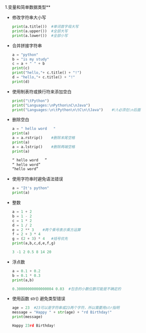 1.变量和简单数据类型**

- 修改字符串大小写

  ```python
  print(a.title())	#单词首字母大写
  print(a.upper())	#全部大写
  print(a.lower())	#全部小写
  ```

- 合并拼接字符串

  ```python
  a = "python"
  b = "is my study"
  c = a + " " + b
  print(c)
  print("hello,"+ c.title() + "!")
  d = "hello,"+ c.title() + "!"
  print(d)
  ```

- 使用制表符或换行符来添加空白

  ```python
  print("\tPython")
  print("Languages:\nPython\nC\nJava")
  print("Languages:\n\tPython\n\tC\n\tJava")	#\t必须在\n后面
  ```

- 删除空白

  ```python
  a = " hello word   "
  print(a)
  a = a.rstrip()	#删除末尾空格
  print(a)
  a = a.lstrip()	#删除两端空格
  print(a)
  
  “ hello word   ”
  “ hello word”
  “hello word”
  ```

- 使用字符串时避免语法错误

  ```python
  a = "It's python"
  print(a)
  ```

- 整数

  ```python
  a = 1 + 2
  b = 1 - 2
  c = 1 * 2
  d = 1 / 2
  e = 2 ** 3	#两个乘号表示乘方运算
  f = 2 + 3 * 4
  g = (2 + 3) * 4	#括号优先
  print(a,b,c,d,e,f,g)
  
  3 -1 2 0.5 8 14 20
  ```

- 浮点数

  ```python
  a = 0.1 + 0.2
  b = 0.1 * 0.3
  print(a,b)
  
  0.30000000000000004 0.03	#包含的小数位数可能是不确定的
  ```

- 使用函数 str()  避免类型错误

  ```python
  age = 23	#23可以是字符串或23两个字符，所以需要用str指明
  message = "Happy " + str(age) + "rd Birthday!"
  print(message)
  
  Happy 23rd Birthday!
  ```
